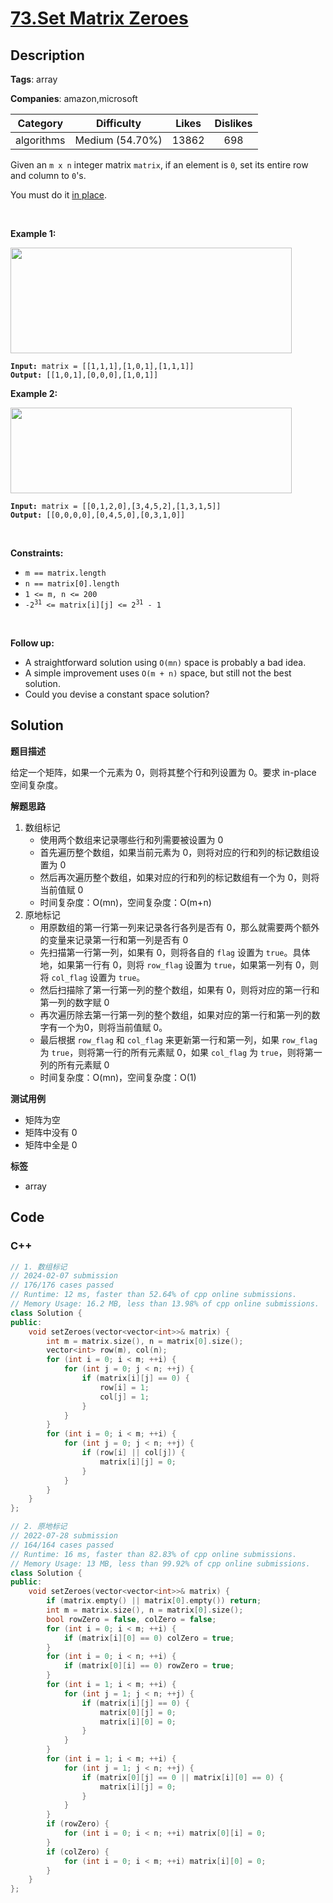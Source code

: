 # [73.Set Matrix Zeroes](https://leetcode.com/problems/set-matrix-zeroes/description/)

## Description

**Tags**: array

**Companies**: amazon,microsoft

|  Category  |   Difficulty    | Likes | Dislikes |
| :--------: | :-------------: | :---: | :------: |
| algorithms | Medium (54.70%) | 13862 |   698    |

<p>Given an <code>m x n</code> integer matrix <code>matrix</code>, if an element is <code>0</code>, set its entire row and column to <code>0</code>&#39;s.</p>
<p>You must do it <a href="https://en.wikipedia.org/wiki/In-place_algorithm" target="_blank">in place</a>.</p>
<p>&nbsp;</p>
<p><strong class="example">Example 1:</strong></p>
<img alt="" src="https://assets.leetcode.com/uploads/2020/08/17/mat1.jpg" style="width: 450px; height: 169px;" />
<pre><code><strong>Input:</strong> matrix = [[1,1,1],[1,0,1],[1,1,1]]
<strong>Output:</strong> [[1,0,1],[0,0,0],[1,0,1]]</code></pre>
<p><strong class="example">Example 2:</strong></p>
<img alt="" src="https://assets.leetcode.com/uploads/2020/08/17/mat2.jpg" style="width: 450px; height: 137px;" />
<pre><code><strong>Input:</strong> matrix = [[0,1,2,0],[3,4,5,2],[1,3,1,5]]
<strong>Output:</strong> [[0,0,0,0],[0,4,5,0],[0,3,1,0]]</code></pre>
<p>&nbsp;</p>
<p><strong>Constraints:</strong></p>
<ul>
  <li><code>m == matrix.length</code></li>
  <li><code>n == matrix[0].length</code></li>
  <li><code>1 &lt;= m, n &lt;= 200</code></li>
  <li><code>-2<sup>31</sup> &lt;= matrix[i][j] &lt;= 2<sup>31</sup> - 1</code></li>
</ul>
<p>&nbsp;</p>
<p><strong>Follow up:</strong></p>
<ul>
  <li>A straightforward solution using <code>O(mn)</code> space is probably a bad idea.</li>
  <li>A simple improvement uses <code>O(m + n)</code> space, but still not the best solution.</li>
  <li>Could you devise a constant space solution?</li>
</ul>

## Solution

**题目描述**

给定一个矩阵，如果一个元素为 0，则将其整个行和列设置为 0。要求 in-place 空间复杂度。

**解题思路**

1. 数组标记
   - 使用两个数组来记录哪些行和列需要被设置为 0
   - 首先遍历整个数组，如果当前元素为 0，则将对应的行和列的标记数组设置为 0
   - 然后再次遍历整个数组，如果对应的行和列的标记数组有一个为 0，则将当前值赋 0
   - 时间复杂度：O(mn)，空间复杂度：O(m+n)
2. 原地标记
   - 用原数组的第一行第一列来记录各行各列是否有 0，那么就需要两个额外的变量来记录第一行和第一列是否有 0
   - 先扫描第一行第一列，如果有 0，则将各自的 `flag` 设置为 `true`。具体地，如果第一行有 0，则将 `row_flag` 设置为 `true`，如果第一列有 0，则将 `col_flag` 设置为 `true`。
   - 然后扫描除了第一行第一列的整个数组，如果有 0，则将对应的第一行和第一列的数字赋 0
   - 再次遍历除去第一行第一列的整个数组，如果对应的第一行和第一列的数字有一个为0，则将当前值赋 0。
   - 最后根据 `row_flag` 和 `col_flag` 来更新第一行和第一列，如果 `row_flag` 为 `true`，则将第一行的所有元素赋 0，如果 `col_flag` 为 `true`，则将第一列的所有元素赋 0
   - 时间复杂度：O(mn)，空间复杂度：O(1)

**测试用例**

- 矩阵为空
- 矩阵中没有 0
- 矩阵中全是 0

**标签**

- array

<!-- code start -->
## Code

### C++

```cpp
// 1. 数组标记
// 2024-02-07 submission
// 176/176 cases passed
// Runtime: 12 ms, faster than 52.64% of cpp online submissions.
// Memory Usage: 16.2 MB, less than 13.98% of cpp online submissions.
class Solution {
public:
    void setZeroes(vector<vector<int>>& matrix) {
        int m = matrix.size(), n = matrix[0].size();
        vector<int> row(m), col(n);
        for (int i = 0; i < m; ++i) {
            for (int j = 0; j < n; ++j) {
                if (matrix[i][j] == 0) {
                    row[i] = 1;
                    col[j] = 1;
                }
            }
        }
        for (int i = 0; i < m; ++i) {
            for (int j = 0; j < n; ++j) {
                if (row[i] || col[j]) {
                    matrix[i][j] = 0;
                }
            }
        }
    }
};
```

```cpp
// 2. 原地标记
// 2022-07-28 submission
// 164/164 cases passed
// Runtime: 16 ms, faster than 82.83% of cpp online submissions.
// Memory Usage: 13 MB, less than 99.92% of cpp online submissions.
class Solution {
public:
    void setZeroes(vector<vector<int>>& matrix) {
        if (matrix.empty() || matrix[0].empty()) return;
        int m = matrix.size(), n = matrix[0].size();
        bool rowZero = false, colZero = false;
        for (int i = 0; i < m; ++i) {
            if (matrix[i][0] == 0) colZero = true;
        }
        for (int i = 0; i < n; ++i) {
            if (matrix[0][i] == 0) rowZero = true;
        }
        for (int i = 1; i < m; ++i) {
            for (int j = 1; j < n; ++j) {
                if (matrix[i][j] == 0) {
                    matrix[0][j] = 0;
                    matrix[i][0] = 0;
                }
            }
        }
        for (int i = 1; i < m; ++i) {
            for (int j = 1; j < n; ++j) {
                if (matrix[0][j] == 0 || matrix[i][0] == 0) {
                    matrix[i][j] = 0;
                }
            }
        }
        if (rowZero) {
            for (int i = 0; i < n; ++i) matrix[0][i] = 0;
        }
        if (colZero) {
            for (int i = 0; i < m; ++i) matrix[i][0] = 0;
        }
    }
};
```

<!-- code end -->
